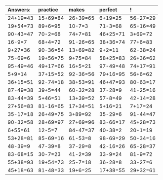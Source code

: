| Answers: | practice | makes | perfect | ! |
| :--- | :--- | :--- | :--- | :--- |
| 24+19=43 | 15+69=84 | 26+39=65 | 6+19=25 | 56-27=29 | 
| 19+54=73 | 89+6=95 | 10-7=3 | 71-3=68 | 65-16=49 | 
| 90-43=47 | 70-2=68 | 74+7=81 | 46+25=71 | 3+69=72 | 
| 16-9=7 | 68+4=72 | 91-26=65 | 38+36=74 | 77+6=83 | 
| 9+27=36 | 90-36=54 | 13+69=82 | 9+2=11 | 62-38=24 | 
| 75-69=6 | 19+56=75 | 9+75=84 | 58+25=83 | 26+36=62 | 
| 95-49=46 | 49+17=66 | 16+5=21 | 97-49=48 | 74+17=91 | 
| 5+9=14 | 37+15=52 | 92-36=56 | 79+16=95 | 56+6=62 | 
| 36+15=51 | 92-74=18 | 38+53=91 | 46+47=93 | 80-63=17 | 
| 87-49=38 | 39+5=44 | 60-32=28 | 37-28=9 | 41-25=16 | 
| 83-44=39 | 5+46=51 | 13+39=52 | 57-8=49 | 42-14=28 | 
| 27+56=83 | 81-16=65 | 17+34=51 | 5+16=21 | 7+17=24 | 
| 35-17=18 | 26+49=75 | 3+89=92 | 35-29=6 | 91-44=47 | 
| 90-32=58 | 28+69=97 | 27+69=96 | 83-66=17 | 45+28=73 | 
| 6+55=61 | 12-5=7 | 84-47=37 | 40-38=2 | 20-1=19 | 
| 53+28=81 | 85-69=16 | 61-53=8 | 98-69=29 | 50-34=16 | 
| 48-39=9 | 47-39=8 | 37-29=8 | 42-16=26 | 65-28=37 | 
| 83-68=15 | 30-7=23 | 41-2=39 | 33-9=24 | 81-9=72 | 
| 55+38=93 | 19+54=73 | 25-7=18 | 36-28=8 | 33-27=6 | 
| 45+18=63 | 81-48=33 | 19+6=25 | 17+38=55 | 29+32=61 | 
